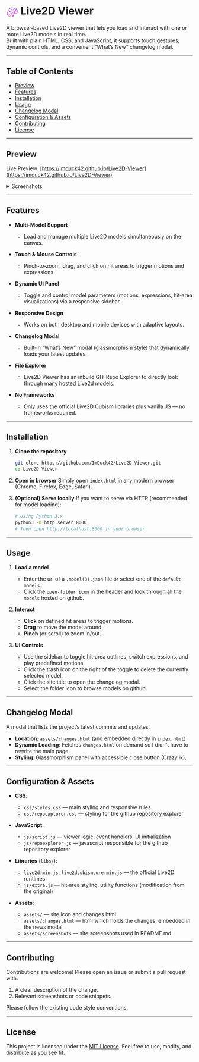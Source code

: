 <!-- in your README.md -->
<h1>
  <img src="assets/icon.svg" width="32" height="32" alt="Site Icon" style="vertical-align: middle;">
  <strong>Live2D Viewer</strong>
</h1>

A browser‑based Live2D viewer that lets you load and interact with one or more Live2D models in real time.  
Built with plain HTML, CSS, and JavaScript, it supports touch gestures, dynamic controls, and a convenient “What’s New” changelog modal.

---

## Table of Contents

- [Preview](#demo)  
- [Features](#features)  
- [Installation](#installation)  
- [Usage](#usage)  
- [Changelog Modal](#changelog-modal)  
- [Configuration & Assets](#configuration--assets)  
- [Contributing](#contributing)  
- [License](#license)

---

## Preview

Live Preview: [https://imduck42.github.io/Live2D-Viewer](https://imduck42.github.io/Live2D-Viewer)  
<details>
<summary>Screenshots</summary>
<img src="assets/screenshots/EmptyPC.png" width="420" height="auto" alt="Empty PC" style="vertical-align: middle;">
<img src="assets/screenshots/EmptyMobile.png" width="auto" height="203" alt="Empty Mobile" style="vertical-align: middle;">
  
<img src="assets/screenshots/PreviewPC.png" width="420" height="auto" alt="Preview PC" style="vertical-align: middle;">
<img src="assets/screenshots/PreviewMobile.png" width="auto" height="203" alt="Preview Mobile" style="vertical-align: middle;">
  
<img src="assets/screenshots/NewsPC.png" width="420" height="auto" alt="News PC" style="vertical-align: middle;">
<img src="assets/screenshots/NewsMobile.png" width="auto" height="203" alt="News Mobile" style="vertical-align: middle;">
  
<img src="assets/screenshots/ExplorerPC.png" width="420" height="auto" alt="Explorer PC" style="vertical-align: middle;">
<img src="assets/screenshots/ExplorerMobile.png" width="auto" height="203" alt="Explorer Mobile" style="vertical-align: middle;">
</details>

---

## Features

- **Multi‑Model Support**  
  * Load and manage multiple Live2D models simultaneously on the canvas.  

- **Touch & Mouse Controls**  
  * Pinch‑to‑zoom, drag, and click on hit areas to trigger motions and expressions.  

- **Dynamic UI Panel**  
  * Toggle and control model parameters (motions, expressions, hit‑area visualizations) via a responsive sidebar.  

- **Responsive Design**  
  * Works on both desktop and mobile devices with adaptive layouts.  

- **Changelog Modal**  
  * Built‑in “What’s New” modal (glassmorphism style) that dynamically loads your latest updates.

- **File Explorer**  
  * Live2D Viewer has an inbuild GH-Repo Explorer to directly look through many hosted Live2d models.

- **No Frameworks**  
  * Only uses the official Live2D Cubism libraries plus vanilla JS — no frameworks required.

---

## Installation

1. **Clone the repository**  
   ```bash
   git clone https://github.com/ImDuck42/Live2D-Viewer.git
   cd Live2D-Viewer
    ```

2. **Open in browser**
   Simply open `index.html` in any modern browser (Chrome, Firefox, Edge, Safari).

3. **(Optional) Serve locally**
   If you want to serve via HTTP (recommended for model loading):
   ```bash
   # Using Python 3.x
   python3 -m http.server 8000
   # Then open http://localhost:8000 in your browser
    ```

---

## Usage

1. **Load a model**
   * Enter the url of a `.model(3).json` file or select one of the `default models`.  
   * Click the `open-folder icon` in the header and look through all the `models` hosted on github.

2. **Interact**
   * **Click** on defined hit areas to trigger motions.
   * **Drag** to move the model around.
   * **Pinch** (or scroll) to zoom in/out.

3. **UI Controls**
   * Use the sidebar to toggle hit‑area outlines, switch expressions, and play predefined motions.
   * Click the trash icon on the right of the toggle to delete the currently selected model.
   * Click the site title to open the changelog modal.
   * Select the folder icon to browse models on github.

---

## Changelog Modal

A modal that lists the project’s latest commits and updates.

* **Location**: `assets/changes.html` (and embedded directly in `index.html`)
* **Dynamic Loading**: Fetches `changes.html` on demand so I didn't have to rewrite the main page.
* **Styling**: Glassmorphism panel with accessible close button (Crazy ik).

---

## Configuration & Assets

* **CSS**:
  * `css/styles.css` — main styling and responsive rules
  * `css/repoexplorer.css` — styling for the github repository explorer

* **JavaScript**:
  * `js/script.js` — viewer logic, event handlers, UI initialization
  * `js/repoexplorer.js` — javascript responsible for the github repository explorer

* **Libraries** (`libs/`):
  * `live2d.min.js`, `live2dcubismcore.min.js` — the official Live2D runtimes
  * `js/extra.js` — hit‑area styling, utility functions (modification from the original)

* **Assets**:
  * `assets/` — site icon and changes.html
  * `assets/changes.html` — html which holds the changes, embedded in the news modal
  * `assets/screenshots` — site screenshots used in README.md

---

## Contributing

Contributions are welcome! Please open an issue or submit a pull request with:

1. A clear description of the change.
2. Relevant screenshots or code snippets.

Please follow the existing code style conventions.

---

## License

This project is licensed under the [MIT License](LICENSE). Feel free to use, modify, and distribute as you see fit.